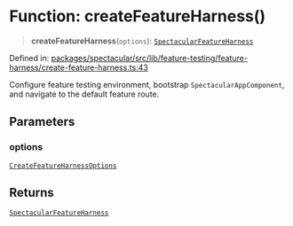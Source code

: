 # Function: createFeatureHarness()

> **createFeatureHarness**(`options`):
> [`SpectacularFeatureHarness`](../interfaces/SpectacularFeatureHarness.md)

Defined in:
[packages/spectacular/src/lib/feature-testing/feature-harness/create-feature-harness.ts:43](https://github.com/ngworker/ngworker/blob/4a580b5176b1892ec2d5ec97271081f045c32c3a/packages/spectacular/src/lib/feature-testing/feature-harness/create-feature-harness.ts#L43)

Configure feature testing environment, bootstrap `SpectacularAppComponent`, and
navigate to the default feature route.

## Parameters

### options

[`CreateFeatureHarnessOptions`](../interfaces/CreateFeatureHarnessOptions.md)

## Returns

[`SpectacularFeatureHarness`](../interfaces/SpectacularFeatureHarness.md)
